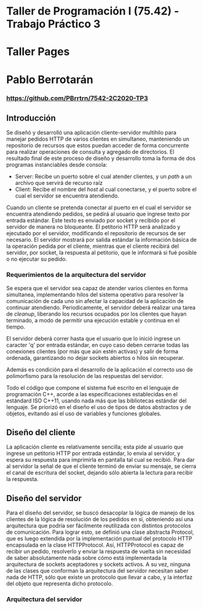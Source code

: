 # Taller de Programación I (75.42) - Trabajo Práctico 3
# Taller Pages
# Pablo Berrotarán

### https://github.com/PBrrtrn/7542-2C2020-TP3

## Introducción

Se diseñó y desarrolló una aplicación cliente-servidor multihilo para manejar pedidos HTTP de varios clientes en simultaneo, manteniendo un repositorio de recursos que estos puedan acceder de forma concurrente para realizar operaciones de consulta y agregado de directorios. El resultado final de este proceso de diseño y desarrollo toma la forma de dos programas instanciables desde consola:

* Server: Recibe un puerto sobre el cual atender clientes, y un *path* a un archivo que servirá de recurso raíz
* Client: Recibe el nombre del *host* al cual conectarse, y el puerto sobre el cual el servidor se encuentra atendiendo.

Cuando un cliente se pretenda conectar al puerto en el cual el servidor se encuentra atendiendo pedidos, se pedirá al usuario que ingrese texto por entrada estándar. Este texto es enviado por socket y recibido por el servidor de manera no bloqueante. El petitorio HTTP será analizado y ejecutado por el servidor, modificando el repositorio de recursos de ser necesario. El servidor mostrará por salida estándar la información básica de la operación pedida por el cliente, mientras que el cliente recibirá del servidor, por socket, la respuesta al petitorio, que le informará si fué posible o no ejecutar su pedido.

### Requerimientos de la arquitectura del servidor

Se espera que el servidor sea capaz de atender varios clientes en forma simultanea, implementando hilos del sistema operativo para resolver la comunicación de cada uno sin afectar la capacidad de la aplicación de continuar atendiendo. Periodicamente, el servidor deberá realizar una tarea de *cleanup*, liberando los recursos ocupados por los clientes que hayan terminado, a modo de permitir una ejecución estable y continua en el tiempo.

El servidor deberá correr hasta que el usuario que lo inició ingrese un caracter 'q' por entrada estándar, en cuyo caso deben cerrarse todas las conexiones clientes (por más que aún estén activas) y salir de forma ordenada, garantizando no dejar sockets abiertos o hilos sin recuperar.

Además es condición para el desarrollo de la aplicación el correcto uso de polimorfismo para la resolución de las respuestas del servidor.

Todo el código que compone el sistema fué escrito en el lenguaje de programación C++, acorde a las especificaciones establecidas en el estándard ISO C++11, usando nada más que las bibliotecas estándar del lenguaje. Se priorizó en el diseño el uso de tipos de datos abstractos y de objetos, evitando así el uso de variables y funciones globales.

## Diseño del cliente

La aplicación cliente es relativamente sencilla; esta pide al usuario que ingrese un petitorio HTTP por entrada estándar, lo envía al servidor, y espera su respuesta para imprimirla en pantalla tal cual se recibió. Para dar al servidor la señal de que el cliente terminó de enviar su mensaje, se cierra el canal de escritura del socket, dejando sólo abierta la lectura para recibir la respuesta.

## Diseño del servidor

Para el diseño del servidor, se buscó desacoplar la lógica de manejo de los clientes de la lógica de resolución de los pedidos en sí, obteniendo así una arquitectura que podría ser fácilmente reutilizada con distintos protocolos de comunicación. Para lograr esto, se definió una clase abstracta Protocol, que es luego extendida por la implementación puntual del protocolo HTTP encapsulada en la clase HTTPProtocol. Así, HTTPProtocol es capaz de recibir un pedido, resolverlo y enviar la respuesta de vuelta sin necesidad de saber absolutamente nada sobre cómo está implementada la arquitectura de sockets aceptadores y sockets activos. A su vez, ninguna de las clases que conforman la arquitectura del servidor necesitan saber nada de HTTP, sólo que existe un protocolo que llevar a cabo, y la interfaz del objeto que representa dicho protocolo.

### Arquitectura del servidor

